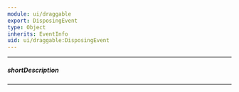 ```yaml
---
module: ui/draggable
export: DisposingEvent
type: Object
inherits: EventInfo
uid: ui/draggable:DisposingEvent
---
```

---
##### shortDescription
<!-- Description goes here -->

---
<!-- Description goes here -->